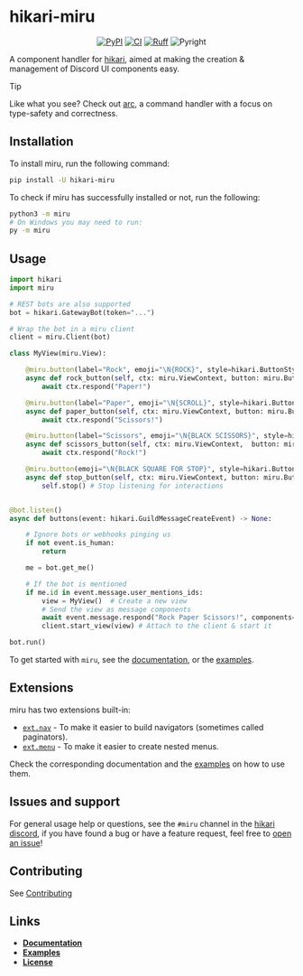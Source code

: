 # hikari-miru

<div align="center">

[![PyPI](https://img.shields.io/pypi/v/hikari-miru)](https://pypi.org/project/hikari-miru)
[![CI](https://github.com/hypergonial/hikari-miru/actions/workflows/ci.yml/badge.svg)](https://github.com/hypergonial/hikari-miru/actions/workflows/ci.yml)
[![Ruff](https://img.shields.io/endpoint?url=https://raw.githubusercontent.com/charliermarsh/ruff/main/assets/badge/v1.json)](https://github.com/charliermarsh/ruff)
![Pyright](https://badgen.net/badge/Pyright/strict/2A6DB2)

</div>

A component handler for [hikari](https://github.com/hikari-py/hikari), aimed at making the creation & management of Discord UI components easy.

> [!TIP]
> Like what you see? Check out [arc](https://arc.hypergonial.com), a command handler with a focus on type-safety and correctness.

## Installation

To install miru, run the following command:

```sh
pip install -U hikari-miru
```

To check if miru has successfully installed or not, run the following:

```sh
python3 -m miru
# On Windows you may need to run:
py -m miru
```

## Usage

```py
import hikari
import miru

# REST bots are also supported
bot = hikari.GatewayBot(token="...")

# Wrap the bot in a miru client
client = miru.Client(bot)

class MyView(miru.View):

    @miru.button(label="Rock", emoji="\N{ROCK}", style=hikari.ButtonStyle.PRIMARY)
    async def rock_button(self, ctx: miru.ViewContext, button: miru.Button) -> None:
        await ctx.respond("Paper!")

    @miru.button(label="Paper", emoji="\N{SCROLL}", style=hikari.ButtonStyle.PRIMARY)
    async def paper_button(self, ctx: miru.ViewContext, button: miru.Button) -> None:
        await ctx.respond("Scissors!")

    @miru.button(label="Scissors", emoji="\N{BLACK SCISSORS}", style=hikari.ButtonStyle.PRIMARY)
    async def scissors_button(self, ctx: miru.ViewContext,  button: miru.Button) -> None:
        await ctx.respond("Rock!")

    @miru.button(emoji="\N{BLACK SQUARE FOR STOP}", style=hikari.ButtonStyle.DANGER, row=1)
    async def stop_button(self, ctx: miru.ViewContext, button: miru.Button) -> None:
        self.stop() # Stop listening for interactions


@bot.listen()
async def buttons(event: hikari.GuildMessageCreateEvent) -> None:

    # Ignore bots or webhooks pinging us
    if not event.is_human:
        return

    me = bot.get_me()

    # If the bot is mentioned
    if me.id in event.message.user_mentions_ids:
        view = MyView()  # Create a new view
        # Send the view as message components
        await event.message.respond("Rock Paper Scissors!", components=view)
        client.start_view(view) # Attach to the client & start it

bot.run()
```

To get started with `miru`, see the [documentation](https://miru.hypergonial.com), or the [examples](https://github.com/hypergonial/hikari-miru/tree/main/examples).

## Extensions

miru has two extensions built-in:

- [`ext.nav`](https://hikari-miru.readthedocs.io/en/latest/guides/navigators.html) - To make it easier to build navigators (sometimes called paginators).
- [`ext.menu`](https://hikari-miru.readthedocs.io/en/latest/guides/menus.html) - To make it easier to create nested menus.

Check the corresponding documentation and the [examples](https://github.com/hypergonial/hikari-miru/tree/main/examples) on how to use them.

## Issues and support

For general usage help or questions, see the `#miru` channel in the [hikari discord](https://discord.gg/hikari), if you have found a bug or have a feature request, feel free to [open an issue](https://github.com/hypergonial/hikari-miru/issues/new)!

## Contributing

See [Contributing](./CONTRIBUTING.md)

## Links

- [**Documentation**](https://miru.hypergonial.com)
- [**Examples**](https://github.com/hypergonial/hikari-miru/tree/main/examples)
- [**License**](https://github.com/hypergonial/hikari-miru/blob/main/LICENSE)
